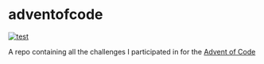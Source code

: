 # adventofcode
[![test](https://github.com/ctrlsquid/adventofcode/actions/workflows/test.yml/badge.svg)](https://github.com/ctrlsquid/adventofcode/actions/workflows/test.yml)

A repo containing all the challenges I participated in for the [Advent of Code](https://adventofcode.com)
